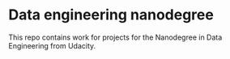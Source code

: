 # Data engineering nanodegree

This repo contains work for projects for the Nanodegree in Data Engineering from Udacity.


